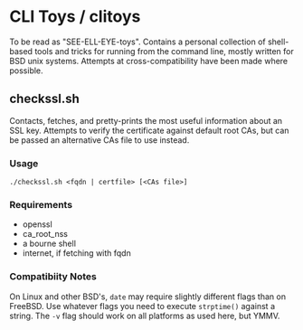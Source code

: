 # CLI Toys / clitoys

To be read as "SEE-ELL-EYE-toys". Contains a personal collection of shell-based
tools and tricks for running from the command line, mostly written for BSD unix
systems. Attempts at cross-compatibility have been made where possible.

## checkssl.sh

Contacts, fetches, and pretty-prints the most useful information about an SSL key. Attempts to verify the certificate against default root CAs, but can be passed an alternative CAs file to use instead.

### Usage
    ./checkssl.sh <fqdn | certfile> [<CAs file>]

### Requirements

- openssl
- ca_root_nss
- a bourne shell
- internet, if fetching with fqdn

### Compatibiity Notes

On Linux and other BSD's, `date` may require slightly different flags than on
FreeBSD. Use whatever flags you need to execute `strptime()` against a string.
The `-v` flag should work on all platforms as used here, but YMMV.

